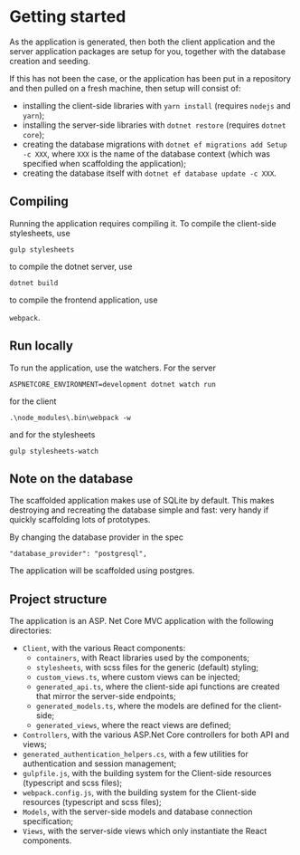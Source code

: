 # Getting started
As the application is generated, then both the client application and the server application packages are setup for you, together with the database creation and seeding.

If this has not been the case, or the application has been put in a repository and then pulled on a fresh machine, then setup will consist of:
- installing the client-side libraries with `yarn install` (requires `nodejs` and `yarn`);
- installing the server-side libraries with `dotnet restore` (requires `dotnet core`);
- creating the database migrations with `dotnet ef migrations add Setup -c XXX`, where `XXX` is the name of the database context (which was specified when scaffolding the application);
- creating the database itself with `dotnet ef database update -c XXX`.

## Compiling
Running the application requires compiling it. To compile the client-side stylesheets, use

```gulp stylesheets```

to compile the dotnet server, use

```dotnet build```

to compile the frontend application, use

```webpack```.

## Run locally

To run the application, use the watchers. For the server

```ASPNETCORE_ENVIRONMENT=development dotnet watch run```

for the client

```.\node_modules\.bin\webpack -w```

and for the stylesheets

```gulp stylesheets-watch```


## Note on the database
The scaffolded application makes use of SQLite by default. This makes destroying and recreating the database simple and fast: very handy if quickly scaffolding lots of prototypes.

By changing the database provider in the spec

```"database_provider": "postgresql",```

The application will be scaffolded using postgres.


## Project structure
The application is an ASP. Net Core MVC application with the following directories:
- `Client`, with the various React components:
  - `containers`, with React libraries used by the components;
  - `stylesheets`, with scss files for the generic (default) styling;
  - `custom_views.ts`, where custom views can be injected;
  - `generated_api.ts`, where the client-side api functions are created that mirror the server-side endpoints;
  - `generated_models.ts`, where the models are defined for the client-side;
  - `generated_views`, where the react views are defined;
- `Controllers`, with the various ASP.Net Core controllers for both API and views;
- `generated_authentication_helpers.cs`, with a few utilities for authentication and session management;
- `gulpfile.js`, with the building system for the Client-side resources (typescript and scss files);
- `webpack.config.js`, with the building system for the Client-side resources (typescript and scss files);
- `Models`, with the server-side models and database connection specification;
- `Views`, with the server-side views which only instantiate the React components.
